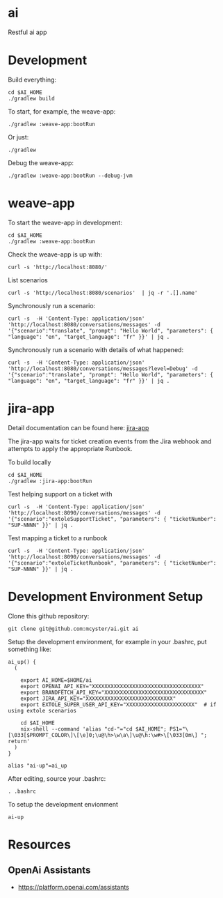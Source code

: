 # ai
Restful ai app


# Development

Build everything:
```
cd $AI_HOME
./gradlew build
```

To start, for example, the weave-app:
```
./gradlew :weave-app:bootRun
```

Or just:
```
./gradlew
```

Debug the weave-app:
```
./gradlew :weave-app:bootRun --debug-jvm
```

# weave-app

To start the weave-app in development:
```
cd $AI_HOME
./gradlew :weave-app:bootRun
```

Check the weave-app is up with:
```
curl -s 'http://localhost:8080/' 
```

List scenarios
```
curl -s 'http://localhost:8080/scenarios'  | jq -r '.[].name'
```

Synchronously run a scenario:
```
curl -s  -H 'Content-Type: application/json' 'http://localhost:8080/conversations/messages' -d '{"scenario":"translate", "prompt": "Hello World", "parameters": { "language": "en", "target_language": "fr" }}' | jq .
```

Synchronously run a scenario with details of what happened:
```
curl -s  -H 'Content-Type: application/json' 'http://localhost:8080/conversations/messages?level=Debug' -d '{"scenario":"translate", "prompt": "Hello World", "parameters": { "language": "en", "target_language": "fr" }}' | jq .
```

# jira-app
Detail documentation can be found here: [jira-app](https://github.com/mcyster/ai/blob/main/docs/jira-app.md)

The jira-app waits for ticket creation events from the Jira webhook and attempts to apply the appropriate Runbook.

To build locally
```
cd $AI_HOME
./gradlew :jira-app:bootRun
```

Test helping support on a ticket with
```
curl -s  -H 'Content-Type: application/json' 'http://localhost:8090/conversations/messages' -d '{"scenario":"extoleSupportTicket", "parameters": { "ticketNumber": "SUP-NNNN" }}' | jq .
```

Test mapping a ticket to a runbook
```
curl -s  -H 'Content-Type: application/json' 'http://localhost:8090/conversations/messages' -d '{"scenario":"extoleTicketRunbook", "parameters": { "ticketNumber": "SUP-NNNN" }}' | jq .
```

# Development Environment Setup

Clone this github repository:
```
git clone git@github.com:mcyster/ai.git ai
```

Setup the development environment, for example in your .bashrc, put something like:
```
ai_up() {
  (

    export AI_HOME=$HOME/ai
    export OPENAI_API_KEY="XXXXXXXXXXXXXXXXXXXXXXXXXXXXXXXXXXX" 
    export BRANDFETCH_API_KEY="XXXXXXXXXXXXXXXXXXXXXXXXXXXXXXXX"
    export JIRA_API_KEY="XXXXXXXXXXXXXXXXXXXXXXXXXXXX"
    export EXTOLE_SUPER_USER_API_KEY="XXXXXXXXXXXXXXXXXXXXXX"  # if using extole scenarios

    cd $AI_HOME
    nix-shell --command 'alias "cd-"="cd $AI_HOME"; PS1="\[\033[$PROMPT_COLOR\]\[\e]0;\u@\h>\w\a\]\u@\h:\w#>\[\033[0m\] "; return'
  )
}

alias "ai-up"=ai_up
```

After editing, source your .bashrc:
```
. .bashrc
```

To setup the development envionment
```
ai-up
```


# Resources

## OpenAi Assistants
- https://platform.openai.com/assistants

